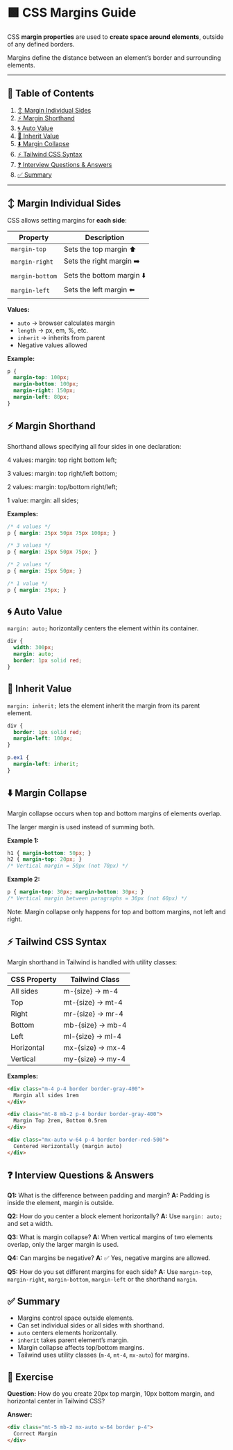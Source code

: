 # 🟩 CSS Margins Guide

CSS **margin properties** are used to **create space around elements**, outside of any defined borders.

Margins define the distance between an element’s border and surrounding elements.

---

## 📌 Table of Contents

1. [↕️ Margin Individual Sides](#margin-individual-sides)
2. [⚡ Margin Shorthand](#margin-shorthand)
3. [🌀 Auto Value](#auto-value)
4. [🌿 Inherit Value](#inherit-value)
5. [⬇️ Margin Collapse](#margin-collapse)
6. [⚡ Tailwind CSS Syntax](#tailwind-css-syntax)
7. [❓ Interview Questions & Answers](#interview-questions--answers)
8. [✅ Summary](#summary)

---

## ↕️ Margin Individual Sides

CSS allows setting margins for **each side**:

| Property        | Description               |
| --------------- | ------------------------- |
| `margin-top`    | Sets the top margin ⬆️    |
| `margin-right`  | Sets the right margin ➡️  |
| `margin-bottom` | Sets the bottom margin ⬇️ |
| `margin-left`   | Sets the left margin ⬅️   |

**Values:**

* `auto` → browser calculates margin
* `length` → px, em, %, etc.
* `inherit` → inherits from parent
* Negative values allowed

**Example:**

```css
p {
  margin-top: 100px;
  margin-bottom: 100px;
  margin-right: 150px;
  margin-left: 80px;
}
```

## ⚡ Margin Shorthand

Shorthand allows specifying all four sides in one declaration:

4 values: margin: top right bottom left;

3 values: margin: top right/left bottom;

2 values: margin: top/bottom right/left;

1 value: margin: all sides;

**Examples:**

```css
/* 4 values */
p { margin: 25px 50px 75px 100px; }

/* 3 values */
p { margin: 25px 50px 75px; }

/* 2 values */
p { margin: 25px 50px; }

/* 1 value */
p { margin: 25px; }
```

## 🌀 Auto Value

`margin: auto;` horizontally centers the element within its container.

```css
div {
  width: 300px;
  margin: auto;
  border: 1px solid red;
}
```

## 🌿 Inherit Value

`margin: inherit;` lets the element inherit the margin from its parent element.

```css
div {
  border: 1px solid red;
  margin-left: 100px;
}

p.ex1 {
  margin-left: inherit;
}
```

## ⬇️ Margin Collapse

Margin collapse occurs when top and bottom margins of elements overlap.

The larger margin is used instead of summing both.

**Example 1:**

```css
h1 { margin-bottom: 50px; }
h2 { margin-top: 20px; }
/* Vertical margin = 50px (not 70px) */
```

**Example 2:**

```css
p { margin-top: 30px; margin-bottom: 30px; }
/* Vertical margin between paragraphs = 30px (not 60px) */
```

Note: Margin collapse only happens for top and bottom margins, not left and right.

## ⚡ Tailwind CSS Syntax

Margin shorthand in Tailwind is handled with utility classes:

| CSS Property | Tailwind Class   |
| ------------ | ---------------- |
| All sides    | m-{size} → m-4   |
| Top          | mt-{size} → mt-4 |
| Right        | mr-{size} → mr-4 |
| Bottom       | mb-{size} → mb-4 |
| Left         | ml-{size} → ml-4 |
| Horizontal   | mx-{size} → mx-4 |
| Vertical     | my-{size} → my-4 |

**Examples:**

```html
<div class="m-4 p-4 border border-gray-400">
  Margin all sides 1rem
</div>

<div class="mt-8 mb-2 p-4 border border-gray-400">
  Margin Top 2rem, Bottom 0.5rem
</div>

<div class="mx-auto w-64 p-4 border border-red-500">
  Centered Horizontally (margin auto)
</div>
```

## ❓ Interview Questions & Answers

**Q1:** What is the difference between padding and margin?
**A:** Padding is inside the element, margin is outside.

**Q2:** How do you center a block element horizontally?
**A:** Use `margin: auto;` and set a width.

**Q3:** What is margin collapse?
**A:** When vertical margins of two elements overlap, only the larger margin is used.

**Q4:** Can margins be negative?
**A:** ✅ Yes, negative margins are allowed.

**Q5:** How do you set different margins for each side?
**A:** Use `margin-top`, `margin-right`, `margin-bottom`, `margin-left` or the shorthand `margin`.

## ✅ Summary

* Margins control space outside elements.
* Can set individual sides or all sides with shorthand.
* `auto` centers elements horizontally.
* `inherit` takes parent element’s margin.
* Margin collapse affects top/bottom margins.
* Tailwind uses utility classes (`m-4`, `mt-4`, `mx-auto`) for margins.

## 🏁 Exercise

**Question:** How do you create 20px top margin, 10px bottom margin, and horizontal center in Tailwind CSS?

**Answer:**

```html
<div class="mt-5 mb-2 mx-auto w-64 border p-4">
  Correct Margin
</div>
```
